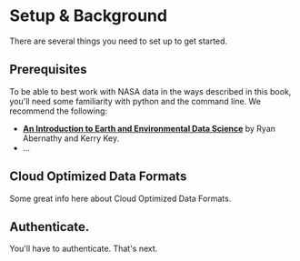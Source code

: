 # Setup & Background

There are several things you need to set up to get started.

## Prerequisites

To be able to best work with NASA data in the ways described in this book, you'll need some familiarity with python and the command line. We recommend the following: 

- [**An Introduction to Earth and Environmental Data Science**](https://earth-env-data-science.github.io/intro.html) by Ryan Abernathy and Kerry Key. 
- ...

## Cloud Optimized Data Formats

Some great info here about Cloud Optimized Data Formats. 

## Authenticate.

You'll have to authenticate. That's next. 